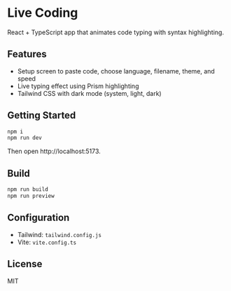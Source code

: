 Live Coding
===========

React + TypeScript app that animates code typing with syntax highlighting.

Features
--------

- Setup screen to paste code, choose language, filename, theme, and speed
- Live typing effect using Prism highlighting
- Tailwind CSS with dark mode (system, light, dark)

Getting Started
---------------

```bash
npm i
npm run dev
```

Then open http://localhost:5173.

Build
-----

```bash
npm run build
npm run preview
```

Configuration
-------------

- Tailwind: `tailwind.config.js`
- Vite: `vite.config.ts`

License
-------

MIT

